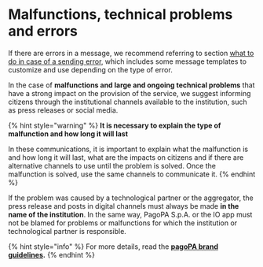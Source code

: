 # Malfunctions, technical problems and errors

If there are errors in a message, we recommend referring to section [what to do in case of a sending error](../../che-cosa-puo-fare-un-servizio-su-io/cosa-fare-in-caso-di-errori-nellinvio/ "mention"), which includes some message templates to customize and use depending on the type of error.

In the case of **malfunctions and large and ongoing technical problems** that have a strong impact on the provision of the service, we suggest informing citizens through the institutional channels available to the institution, such as press releases or social media.

{% hint style="warning" %}
**It is necessary to explain the type of malfunction and how long it will last**

In these communications, it is important to explain what the malfunction is and how long it will last, what are the impacts on citizens and if there are alternative channels to use until the problem is solved. Once the malfunction is solved, use the same channels to communicate it.
{% endhint %}

If the problem was caused by a technological partner or the aggregator, the press release and posts in digital channels must always be made **in the name of the institution**. In the same way, PagoPA S.p.A. or the IO app must not be blamed for problems or malfunctions for which the institution or technological partner is responsible.

{% hint style="info" %}
For more details, read the [**pagoPA brand guidelines**](https://docs.pagopa.it/linee-guida-brand-pagopa/)**.**
{% endhint %}